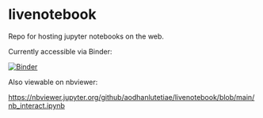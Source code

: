 # livenotebook
Repo for hosting jupyter notebooks on the web. 

Currently accessible via Binder:

[![Binder](https://mybinder.org/badge_logo.svg)](https://mybinder.org/v2/gh/aodhanlutetiae/livenotebook/HEAD)

Also viewable on nbviewer:

https://nbviewer.jupyter.org/github/aodhanlutetiae/livenotebook/blob/main/nb_interact.ipynb

